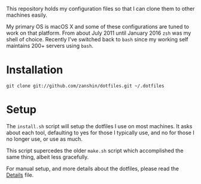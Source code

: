This repository holds my configuration files so that I can clone them to other machines
easily.

My primary OS is macOS X and some of these configurations are tuned to work on that platform. From about July 2011 until January 2016 `zsh` was my shell of choice. Recently I've switched back to `bash` since my working self maintains 200+ servers using `bash`.

# Installation

    git clone git://github.com/zanshin/dotfiles.git ~/.dotfiles
	
# Setup
The `install.sh` script will setup the dotfiles I use on most machines. It asks about each tool,
defaulting to yes for those I typically use, and no for those I no longer use, or use as much.

This script supercedes the older `make.sh` script which accomplished the same thing, albeit less
gracefully.

For manual setup, and more details about the dotfiles, please read the [Details](DETAILS.markdown)
file.

